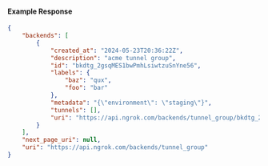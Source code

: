 <!-- Code generated for API Clients. DO NOT EDIT. -->

#### Example Response

```json
{
	"backends": [
		{
			"created_at": "2024-05-23T20:36:22Z",
			"description": "acme tunnel group",
			"id": "bkdtg_2gsqMES1bwPmhLsiwtzuSnYne56",
			"labels": {
				"baz": "qux",
				"foo": "bar"
			},
			"metadata": "{\"environment\": \"staging\"}",
			"tunnels": [],
			"uri": "https://api.ngrok.com/backends/tunnel_group/bkdtg_2gsqMES1bwPmhLsiwtzuSnYne56"
		}
	],
	"next_page_uri": null,
	"uri": "https://api.ngrok.com/backends/tunnel_group"
}
```
